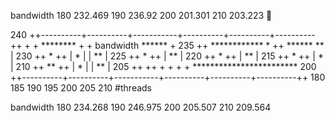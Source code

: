   bandwidth
180    232.469
190     236.92
200    201.301
210    203.223


  240 ++----------+----------+-----------+----------+----------+----------++
      +           +     ********         +          +     bandwidth ****** +
  235 ++    ************        *                                         ++
      ******                     **                                        |
  230 ++                           *                                      ++
      |                             *                                      |
      |                              **                                    |
  225 ++                               *                                  ++
      |                                 **                                 |
  220 ++                                  *                               ++
      |                                    **                              |
  215 ++                                     *                            ++
      |                                       *                            |
  210 ++                                       **                         ++
      |                                          *                         |
      |                                           **                       |
  205 ++                                                                  ++
      +           +          +           +          ************************
  200 ++----------+----------+-----------+----------+----------+----------++
     180         185        190         195        200        205         210
                                    #threads

  bandwidth
180    234.268
190    246.975
200    205.507
210    209.564
